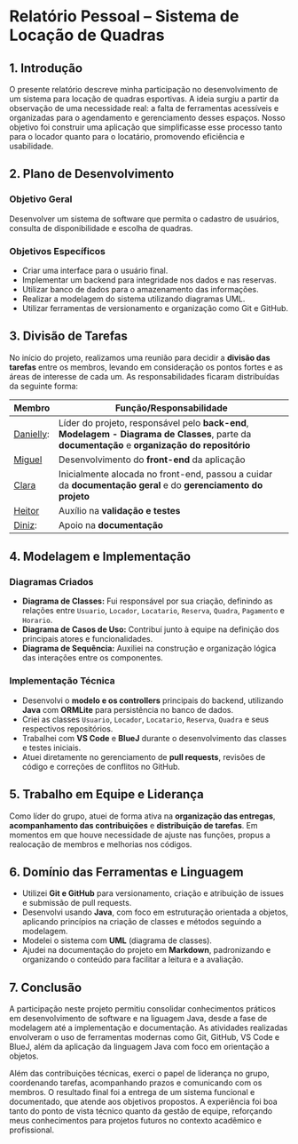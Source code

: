 # Relatório Pessoal – Sistema de Locação de Quadras

## 1. Introdução

O presente relatório descreve minha participação no desenvolvimento de um sistema para locação de quadras esportivas. A ideia surgiu a partir da observação de uma necessidade real: a falta de ferramentas acessíveis e organizadas para o agendamento e gerenciamento desses espaços. Nosso objetivo foi construir uma aplicação que simplificasse esse processo tanto para o locador quanto para o locatário, promovendo eficiência e usabilidade.

## 2. Plano de Desenvolvimento

### Objetivo Geral

Desenvolver um sistema de software que permita o cadastro de usuários, consulta de disponibilidade e escolha de quadras.

### Objetivos Específicos

- Criar uma interface para o usuário final.
- Implementar um backend para integridade nos dados e nas reservas.
- Utilizar banco de dados para o amazenamento das informações.
- Realizar a modelagem do sistema utilizando diagramas UML.
- Utilizar ferramentas de versionamento e organização como Git e GitHub.

## 3. Divisão de Tarefas

No início do projeto, realizamos uma reunião para decidir a **divisão das tarefas** entre os membros, levando em consideração os pontos fortes e as áreas de interesse de cada um. As responsabilidades ficaram distribuídas da seguinte forma:

| Membro     | Função/Responsabilidade                              |
|------------|------------------------------------------------------|
| [Danielly](https://github.com/Khalielly):   | Líder do projeto, responsável pelo **back-end**, **Modelagem - Diagrama de Classes**, parte da **documentação** e **organização do repositório** |
| [Miguel](https://github.com/miguelccs10)     | Desenvolvimento do **front-end** da aplicação        |
| [Clara](https://github.com/claraleones)      | Inicialmente alocada no front-end, passou a cuidar da **documentação geral** e do **gerenciamento do projeto** |
| [Heitor](https://github.com/Heitortxl)     | Auxílio na **validação e testes**                    |
| [Diniz](https://github.com/dinizanjos):     | Apoio na **documentação**                            |


## 4. Modelagem e Implementação

### Diagramas Criados

- **Diagrama de Classes:** Fui responsável por sua criação, definindo as relações entre `Usuario`, `Locador`, `Locatario`, `Reserva`, `Quadra`, `Pagamento` e `Horario`.
- **Diagrama de Casos de Uso:** Contribuí  junto à equipe na definição dos principais atores e funcionalidades.
- **Diagrama de Sequência:** Auxiliei na construção e organização lógica das interações entre os componentes.

### Implementação Técnica

- Desenvolvi o **modelo e os controllers** principais do backend, utilizando **Java** com **ORMLite** para persistência no banco de dados.
- Criei as classes `Usuario`, `Locador`, `Locatario`, `Reserva`, `Quadra` e seus respectivos repositórios.
- Trabalhei com **VS Code** e **BlueJ** durante o desenvolvimento das classes e testes iniciais.
- Atuei diretamente no gerenciamento de **pull requests**, revisões de código e correções de conflitos no GitHub.

## 5. Trabalho em Equipe e Liderança

Como líder do grupo, atuei de forma ativa na **organização das entregas**, **acompanhamento das contribuições** e **distribuição de tarefas**. Em momentos em que houve necessidade de ajuste nas funções, propus a realocação de membros e melhorias nos códigos.


## 6. Domínio das Ferramentas e Linguagem

- Utilizei **Git e GitHub** para versionamento, criação e atribuição de issues e submissão de pull requests.
- Desenvolvi usando **Java**, com foco em estruturação orientada a objetos, aplicando princípios na criação de classes e métodos seguindo  a modelagem.
- Modelei o sistema com **UML** (diagrama de classes).
- Ajudei na documentação do projeto em **Markdown**, padronizando e organizando o conteúdo para facilitar a leitura e a avaliação.

## 7. Conclusão

A participação neste projeto permitiu consolidar conhecimentos práticos em desenvolvimento de software e na liguagem Java, desde a fase de modelagem até a implementação e documentação. As atividades realizadas envolveram o uso de ferramentas modernas como Git, GitHub, VS Code e BlueJ, além da aplicação da linguagem Java com foco em orientação a objetos.

Além das contribuições técnicas, exerci o papel de liderança no grupo, coordenando tarefas, acompanhando prazos e comunicando com os membros.  O resultado final foi a entrega de um sistema funcional e  documentado, que atende aos objetivos propostos. A experiência foi boa tanto do ponto de vista técnico quanto da gestão de equipe, reforçando meus conhecimentos para projetos futuros no contexto acadêmico e profissional.

